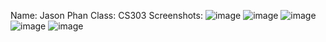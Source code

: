 Name: Jason Phan
Class: CS303
Screenshots:
![image](https://user-images.githubusercontent.com/98352769/232667935-df1abb55-e970-409f-a5e0-aab5e2602c0b.png)
![image](https://user-images.githubusercontent.com/98352769/232667958-c319f911-bd05-4f26-a8cc-3c43f5e7aa84.png)
![image](https://user-images.githubusercontent.com/98352769/232668240-6d21852b-589a-467e-8f6d-402af24772cd.png)
![image](https://user-images.githubusercontent.com/98352769/232668271-83436491-f3a4-41fc-94ce-d10f43698d82.png)
![image](https://user-images.githubusercontent.com/98352769/232668312-aadd05bc-ded9-4449-81af-64799e3e1e0c.png)
